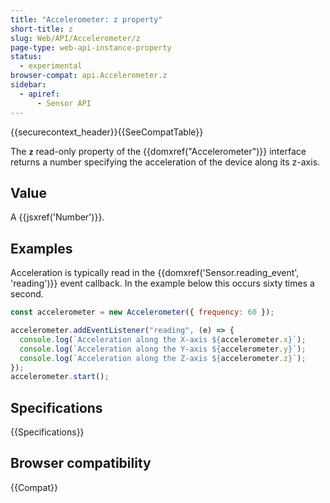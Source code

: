 ```yaml
---
title: "Accelerometer: z property"
short-title: z
slug: Web/API/Accelerometer/z
page-type: web-api-instance-property
status:
  - experimental
browser-compat: api.Accelerometer.z
sidebar:
  - apiref:
      - Sensor API
---
```


{{securecontext_header}}{{SeeCompatTable}}

The **`z`** read-only property of the {{domxref("Accelerometer")}} interface returns a number specifying the acceleration of the device along its z-axis.

## Value

A {{jsxref('Number')}}.

## Examples

Acceleration is typically read in the {{domxref('Sensor.reading_event', 'reading')}} event callback. In the example below this occurs sixty times a second.

```js
const accelerometer = new Accelerometer({ frequency: 60 });

accelerometer.addEventListener("reading", (e) => {
  console.log(`Acceleration along the X-axis ${accelerometer.x}`);
  console.log(`Acceleration along the Y-axis ${accelerometer.y}`);
  console.log(`Acceleration along the Z-axis ${accelerometer.z}`);
});
accelerometer.start();
```

## Specifications

{{Specifications}}

## Browser compatibility

{{Compat}}
